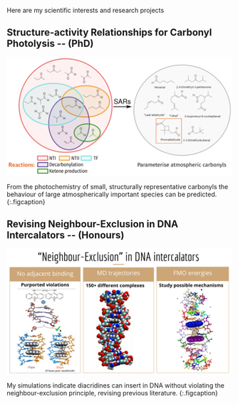 Here are my scientific interests and research projects


## Structure-activity Relationships for Carbonyl Photolysis -- (PhD)
![Structure-activity relationships for carbonyls](/images/SARs_for_carbonyls.png)

From the photochemistry of small, structurally representative carbonyls the behaviour of large atmospherically important species can be predicted. 
{:.figcaption}


## Revising Neighbour-Exclusion in DNA Intercalators -- (Honours)
![Neighbour exclusion](images/neighbour_exclusion.png)

My simulations indicate diacridines can insert in DNA without violating the neighbour-exclusion principle, revising previous literature.
{:.figcaption}

